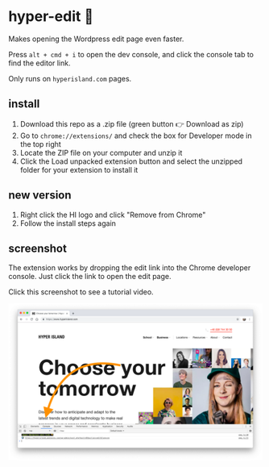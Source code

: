 # hyper-edit 📝

Makes opening the Wordpress edit page even faster.

Press `alt + cmd + i` to open the dev console, and click the console tab to find the editor link.

Only runs on `hyperisland.com` pages.

## install

1. Download this repo as a .zip file (green button 👉 Download as zip)
2. Go to `chrome://extensions/` and check the box for Developer mode in the top right
3. Locate the ZIP file on your computer and unzip it
4. Click the Load unpacked extension button and select the unzipped folder for your extension to install it

## new version

1. Right click the HI logo and click "Remove from Chrome"
2. Follow the install steps again

## screenshot

The extension works by dropping the edit link into the Chrome developer console. Just click the link to open the edit page.

Click this screenshot to see a tutorial video.

[![](images/screenshot.png)](http://www.youtube.com/watch?v=vCuxdTUrW7Y)
